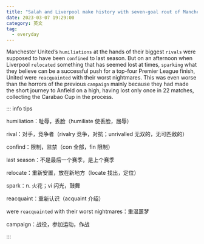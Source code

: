 ```yaml
---
title: "Salah and Liverpool make history with seven-goal rout of Manchester United"
date: 2023-03-07 19:29:00
category: 英文
tag:
  - everyday
---
```


Manchester United’s `humiliations` at the hands of their biggest `rivals` were supposed to have been `confined` to last season. But on an afternoon when Liverpool `relocated` something that has seemed lost at times, `sparking` what they believe can be a successful push for a top-four Premier League finish, United were `reacquainted` with their worst nightmares. This was even worse than the horrors of the previous `campaign` mainly because they had made the short journey to Anfield on a high, having lost only once in 22 matches, collecting the Carabao Cup in the process.

::: info tips

humiliation：耻辱，丢脸（humiliate 使丢脸，屈辱）

rival：对手，竞争者（rivalry 竞争，对抗；unrivalled 无双的，无可匹敌的）

confind：限制，监禁（con 全部，fin 限制）

last season：不是最后一个赛季，是上个赛季

relocate：重新安置，放在新地方（locate 找出，定位）

spark：n. 火花；vi 闪光，鼓舞

reacquaint：重新认识（acquaint 介绍）

were `reacquainted` with their worst nightmares：重温噩梦

campaign：战役，参加运动，作战

:::
